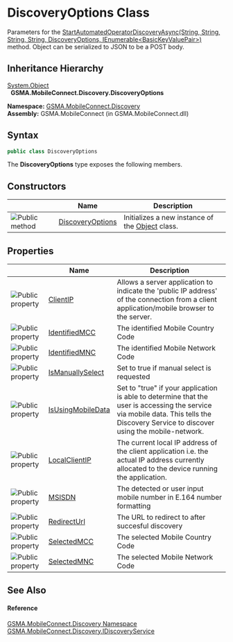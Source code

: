 DiscoveryOptions Class
======================
Parameters for the [StartAutomatedOperatorDiscoveryAsync(String, String, String, String, DiscoveryOptions, IEnumerable&lt;BasicKeyValuePair>)][1] method. Object can be serialized to JSON to be a POST body.


Inheritance Hierarchy
---------------------
[System.Object][2]  
  **GSMA.MobileConnect.Discovery.DiscoveryOptions**  

**Namespace:** [GSMA.MobileConnect.Discovery][3]  
**Assembly:** GSMA.MobileConnect (in GSMA.MobileConnect.dll)

Syntax
------

```csharp
public class DiscoveryOptions
```

The **DiscoveryOptions** type exposes the following members.


Constructors
------------

                 | Name                  | Description                                          
---------------- | --------------------- | ---------------------------------------------------- 
![Public method] | [DiscoveryOptions][4] | Initializes a new instance of the [Object][2] class. 


Properties
----------

                   | Name                   | Description                                                                                                                                                                           
------------------ | ---------------------- | ------------------------------------------------------------------------------------------------------------------------------------------------------------------------------------- 
![Public property] | [ClientIP][5]          | Allows a server application to indicate the 'public IP address' of the connection from a client application/mobile browser to the server.                                             
![Public property] | [IdentifiedMCC][6]     | The identified Mobile Country Code                                                                                                                                                    
![Public property] | [IdentifiedMNC][7]     | The identified Mobile Network Code                                                                                                                                                    
![Public property] | [IsManuallySelect][8]  | Set to true if manual select is requested                                                                                                                                             
![Public property] | [IsUsingMobileData][9] | Set to "true" if your application is able to determine that the user is accessing the service via mobile data. This tells the Discovery Service to discover using the mobile-network. 
![Public property] | [LocalClientIP][10]    | The current local IP address of the client application i.e. the actual IP address currently allocated to the device running the application.                                          
![Public property] | [MSISDN][11]           | The detected or user input mobile number in E.164 number formatting                                                                                                                   
![Public property] | [RedirectUrl][12]      | The URL to redirect to after succesful discovery                                                                                                                                      
![Public property] | [SelectedMCC][13]      | The selected Mobile Country Code                                                                                                                                                      
![Public property] | [SelectedMNC][14]      | The selected Mobile Network Code                                                                                                                                                      


See Also
--------

#### Reference
[GSMA.MobileConnect.Discovery Namespace][3]  
[GSMA.MobileConnect.Discovery.IDiscoveryService][15]  

[1]: ../IDiscoveryService/StartAutomatedOperatorDiscoveryAsync_1.md
[2]: http://msdn.microsoft.com/en-us/library/e5kfa45b
[3]: ../README.md
[4]: _ctor.md
[5]: ClientIP.md
[6]: IdentifiedMCC.md
[7]: IdentifiedMNC.md
[8]: IsManuallySelect.md
[9]: IsUsingMobileData.md
[10]: LocalClientIP.md
[11]: MSISDN.md
[12]: RedirectUrl.md
[13]: SelectedMCC.md
[14]: SelectedMNC.md
[15]: ../IDiscoveryService/README.md
[16]: ../../_icons/Help.png
[Public method]: ../../_icons/pubmethod.gif "Public method"
[Public property]: ../../_icons/pubproperty.gif "Public property"